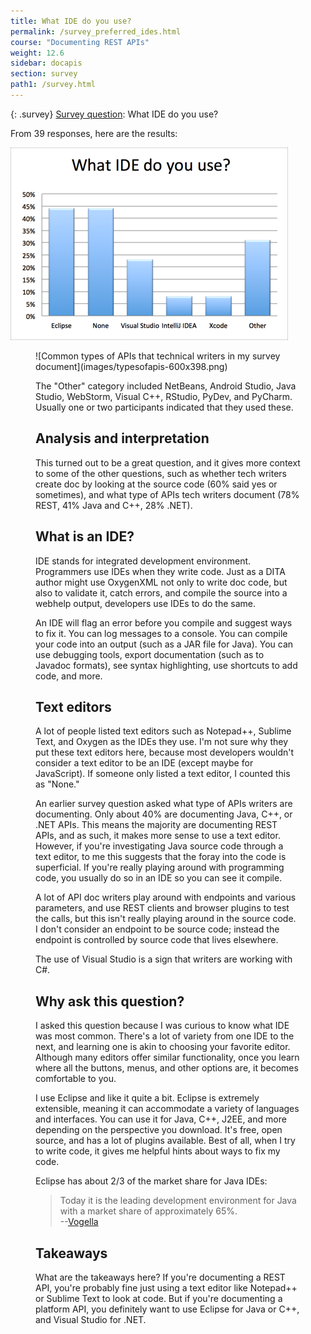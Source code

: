 ```yaml
---
title: What IDE do you use?
permalink: /survey_preferred_ides.html
course: "Documenting REST APIs"
weight: 12.6
sidebar: docapis
section: survey
path1: /survey.html
---
```


{: .survey}
[Survey question](survey_introduction.html): What IDE do you use?

From 39 responses, here are the results:

![whatide2](images/whatide2.png)

<figure>![Common types of APIs that technical writers in my survey document](images/typesofapis-600x398.png)


The "Other" category included NetBeans, Android Studio, Java Studio, WebStorm, Visual C++, RStudio, PyDev, and PyCharm. Usually one or two participants indicated that they used these.

## Analysis and interpretation

This turned out to be a great question, and it gives more context to some of the other questions, such as whether tech writers create doc by looking at the source code (60% said yes or sometimes), and what type of APIs tech writers document (78% REST, 41% Java and C++, 28% .NET).

## What is an IDE?

IDE stands for integrated development environment. Programmers use IDEs when they write code. Just as a DITA author might use OxygenXML not only to write doc code, but also to validate it, catch errors, and compile the source into a webhelp output, developers use IDEs to do the same.

An IDE will flag an error before you compile and suggest ways to fix it. You can log messages to a console. You can compile your code into an output (such as a JAR file for Java). You can use debugging tools, export documentation (such as to Javadoc formats), see syntax highlighting, use shortcuts to add code, and more.

## Text editors

A lot of people listed text editors such as Notepad++, Sublime Text, and Oxygen as the IDEs they use. I'm not sure why they put these text editors here, because most developers wouldn't consider a text editor to be an IDE (except maybe for JavaScript). If someone only listed a text editor, I counted this as "None."

An earlier survey question asked what type of APIs writers are documenting. Only about 40% are documenting Java, C++, or .NET APIs. This means the majority are documenting REST APIs, and as such, it makes more sense to use a text editor. However, if you're investigating Java source code through a text editor, to me this suggests that the foray into the code is superficial. If you're really playing around with programming code, you usually do so in an IDE so you can see it compile.

A lot of API doc writers play around with endpoints and various parameters, and use REST clients and browser plugins to test the calls, but this isn't really playing around in the source code. I don't consider an endpoint to be source code; instead the endpoint is controlled by source code that lives elsewhere.

The use of Visual Studio is a sign that writers are working with C#.

## Why ask this question?

I asked this question because I was curious to know what IDE was most common. There's a lot of variety from one IDE to the next, and learning one is akin to choosing your favorite editor. Although many editors offer similar functionality, once you learn where all the buttons, menus, and other options are, it becomes comfortable to you.

I use Eclipse and like it quite a bit. Eclipse is extremely extensible, meaning it can accommodate a variety of languages and interfaces. You can use it for Java, C++, J2EE, and more depending on the perspective you download. It's free, open source, and has a lot of plugins available. Best of all, when I try to write code, it gives me helpful hints about ways to fix my code.

Eclipse has about 2/3 of the market share for Java IDEs:

> Today it is the leading development environment for Java with a market share of approximately 65%.  
> --[Vogella](http://www.vogella.com/tutorials/Eclipse/article.html)

## Takeaways

What are the takeaways here? If you're documenting a REST API, you're probably fine just using a text editor like Notepad++ or Sublime Text to look at code. But if you're documenting a platform API, you definitely want to use Eclipse for Java or C++, and Visual Studio for .NET.
